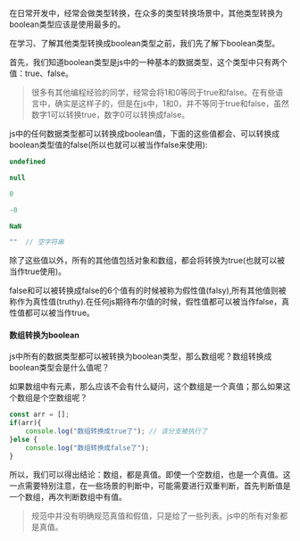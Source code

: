 在日常开发中，经常会做类型转换，在众多的类型转换场景中，其他类型转换为boolean类型应该是使用最多的。

在学习、了解其他类型转换成boolean类型之前，我们先了解下boolean类型。

首先，我们知道boolean类型是js中的一种基本的数据类型，这个类型中只有两个值：true、false。

> 很多有其他编程经验的同学，经常会将1和0等同于true和false。在有些语言中，确实是这样子的，但是在js中，1和0，并不等同于true和false，虽然数字1可以转换true，数字0可以转换成false。

js中的任何数据类型都可以转换成boolean值，下面的这些值都会、可以转换成boolean类型值的false(所以也就可以被当作false来使用):

```js
undefined

null

0

-0

NaN

""  // 空字符串
```

除了这些值以外，所有的其他值包括对象和数组，都会将转换为true(也就可以被当作true使用)。

false和可以被转换成false的6个值有的时候被称为假性值(falsy),所有其他值则被称作为真性值(truthy).在任何js期待布尔值的时候，假性值都可以被当作false，真性值都可以被当作true。

#### 数组转换为boolean

js中所有的数据类型都可以被转换为boolean类型，那么数组呢？数组转换成boolean类型会是什么值呢？

如果数组中有元素，那么应该不会有什么疑问，这个数组是一个真值；那么如果这个数组是个空数组呢？

```js
const arr = [];
if(arr){
    console.log("数组转换成true了"); // 该分支被执行了
}else {
    console.log("数组转换成false了");
}
```

所以，我们可以得出结论：数组，都是真值。即使一个空数组，也是一个真值。这一点需要特别注意，在一些场景的判断中，可能需要进行双重判断，首先判断值是一个数组，再次判断数组中有值。

> 规范中并没有明确规范真值和假值，只是给了一些列表。js中的所有对象都是真值。